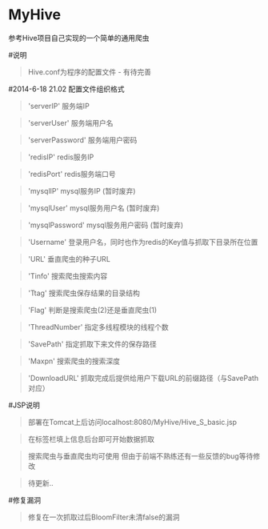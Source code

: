 MyHive
======

参考Hive项目自己实现的一个简单的通用爬虫

#说明

>Hive.conf为程序的配置文件 - 有待完善

#2014-6-18 21.02 配置文件组织格式

>'serverIP'			服务端IP

>'serverUser'		服务端用户名

>'serverPassword'	服务端用户密码

>'redisIP'			redis服务IP

>'redisPort'		redis服务端口号

>'mysqlIP'			mysql服务IP		(暂时废弃)

>'mysqlUser'		mysql服务用户名		(暂时废弃)

>'mysqlPassword'	mysql服务用户密码	(暂时废弃)

>'Username'			登录用户名，同时也作为redis的Key值与抓取下目录所在位置

>'URL'				垂直爬虫的种子URL

>'Tinfo'			搜索爬虫搜索内容

>'Ttag'				搜索爬虫保存结果的目录结构

>'Flag'				判断是搜索爬虫(2)还是垂直爬虫(1)

>'ThreadNumber'		指定多线程模块的线程个数

>'SavePath'			指定抓取下来文件的保存路径

>'Maxpn'			搜索爬虫的搜索深度

>'DownloadURL'		抓取完成后提供给用户下载URL的前缀路径（与SavePath对应）

#JSP说明

>部署在Tomcat上后访问localhost:8080/MyHive/Hive_S_basic.jsp

>在标签栏填上信息后台即可开始数据抓取

>搜索爬虫与垂直爬虫均可使用 但由于前端不熟练还有一些反馈的bug等待修改

>待更新..

#修复漏洞

>修复在一次抓取过后BloomFilter未清false的漏洞

